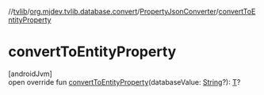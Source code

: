 //[tvlib](../../../index.md)/[org.mjdev.tvlib.database.convert](../index.md)/[PropertyJsonConverter](index.md)/[convertToEntityProperty](convert-to-entity-property.md)

# convertToEntityProperty

[androidJvm]\
open override fun [convertToEntityProperty](convert-to-entity-property.md)(databaseValue: [String](https://kotlinlang.org/api/latest/jvm/stdlib/kotlin/-string/index.html)?): [T](index.md)?

